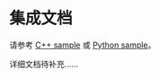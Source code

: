 # 集成文档

请参考 [C++ sample](../../sample/cpp/main.cpp) 或 [Python sample](../../sample/python/__main__.py)。

详细文档待补充……
